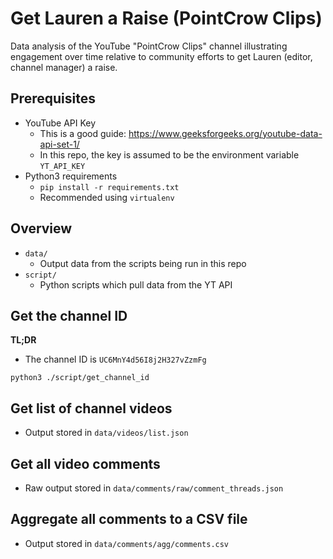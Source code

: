 # Get Lauren a Raise (PointCrow Clips)

Data analysis of the YouTube "PointCrow Clips" channel illustrating
engagement over time relative to community efforts to get Lauren
(editor, channel manager) a raise.

## Prerequisites

- YouTube API Key
  + This is a good guide: https://www.geeksforgeeks.org/youtube-data-api-set-1/
  + In this repo, the key is assumed to be the environment variable `YT_API_KEY`
- Python3 requirements
  + `pip install -r requirements.txt`
  + Recommended using `virtualenv`

## Overview

- `data/`
  + Output data from the scripts being run in this repo
- `script/`
  + Python scripts which pull data from the YT API

## Get the channel ID

**TL;DR**
+ The channel ID is `UC6MnY4d56I8j2H327vZzmFg`

```
python3 ./script/get_channel_id
```

## Get list of channel videos

- Output stored in `data/videos/list.json`

## Get all video comments

- Raw output stored in `data/comments/raw/comment_threads.json`

## Aggregate all comments to a CSV file

- Output stored in `data/comments/agg/comments.csv`
